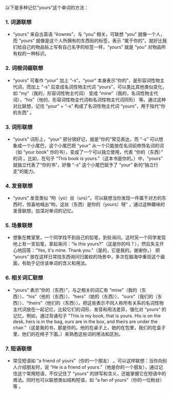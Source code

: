 以下是多种记忆“yours”这个单词的方法：
### 1. 词源联想
 - “yours” 来自古英语 “ēowres”，与 “you” 相关。可联想 “you” 就像一个人，而 “yours” 就像是这个人所拥有的东西贴的标签，表示 “属于你的”。就好比我们给自己的物品贴上写有自己名字的标签一样，“yours” 就是 “you” 对物品所有权的一种标识。 
### 2. 词根词缀联想
 - “yours” 可看作 “your” 加上 “-s”。“your” 本身表示“你的”，是形容词性物主代词，而加上 “-s” 后变成名词性物主代词 “yours”，可以类比其他类似变化，如 “my”（我的，形容词性物主代词） 变成 “mine”（我的，名词性物主代词），“his”（他的，形容词性物主代词和名词性物主代词同形） 等。通过这种对比联想，记住 “your” + “-s” 构成了名词性物主代词 “yours”，用于指代“你的东西” 。 
### 3. 词形联想
 - “yours” 词形上，“your” 部分很好记，就是“你的”常见表达，而 “-s” 可以想象成一个小尾巴，这个小尾巴把 “your” 从一个只能放在名词前修饰名词的词（如 “your book” 你的书），变成了一个可以独立使用，代表 “你的（东西）” 的词 。比如，在句子 “This book is yours.”（这本书是你的。）中，“yours” 就独立代表了“你的书”，好像 “-s” 这个小尾巴赋予了 “your” 新的“独立行走”的能力。 
### 4. 发音联想
 - “yours” 发音类似 “哟（yo）丝（urs）”。可以联想当你发现一件属于对方的东西时，惊喜地喊出“哟，这丝（东西）是你的（yours）呀” ，通过这种趣味的发音联想，加深对单词的记忆。 
### 5. 场景联想
 - 想象在教室里，一个同学找不到自己的铅笔，到处询问。这时另一个同学发现地上有一支铅笔，拿起来问：“Is this yours?”（这是你的吗？），然后失主开心地回答：“Yes, it's mine. Thank you.”（是的，它是我的。谢谢你。） 把 “yours” 放在这样日常找东西询问归属权的场景中，多次在脑海中重现这个画面，有助于记住该单词的含义和用法。 
### 6. 相关词汇联想
 - “yours” 表示“你的（东西）”，与之相关的词汇有 “mine”（我的（东西））、“his”（他的（东西））、“hers”（她的（东西））、“ours”（我们的（东西））、“theirs”（他们的（东西））。把这些表示不同人称所有关系的名词性物主代词放在一起记忆，比较它们的词形、发音和用法差异，强化对 “yours” 的记忆。例如，通过背诵句子 “This is my book, that is yours. His is on the desk, hers is in the bag, ours are in the box, and theirs are under the chair.”（这是我的书，那是你的。他的在桌子上，她的在包里，我们的在盒子里，他们的在椅子下面。）来熟悉这些词的用法和区别。 
### 7. 短语联想
 - 常见短语如 “a friend of yours”（你的一个朋友） 。可以这样联想：当你向别人介绍朋友时，说 “He is a friend of yours.”（他是你的一个朋友），通过记住这个常用短语，不仅记住了 “yours” 的拼写和含义，还能掌握它在短语中的用法。同时也可以联想类似结构短语，如 “a fan of yours”（你的一位粉丝）等 。 